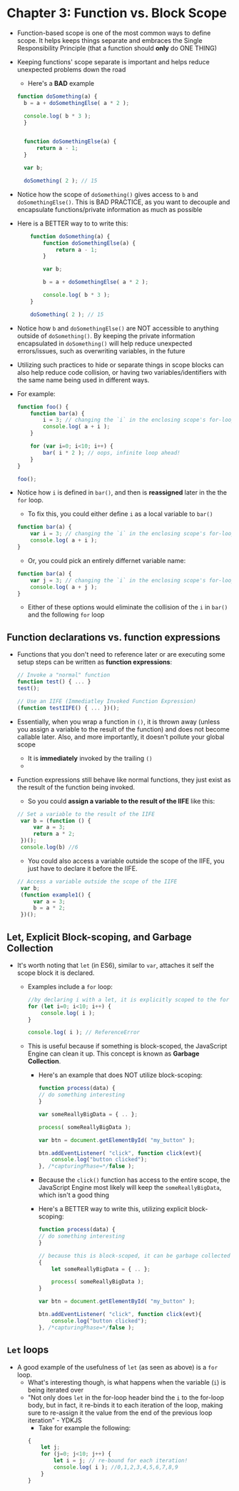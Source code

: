 # Chapter 3: Function vs. Block Scope

* Function-based scope is one of the most common ways to define scope. It helps keeps things separate and embraces the Single Responsibility Principle (that a function should **only** do ONE THING)

* Keeping functions' scope separate is important and helps reduce unexpected problems down the road

  * Here's a **BAD** example 
  ```javascript
  function doSomething(a) {
	b = a + doSomethingElse( a * 2 );

	console.log( b * 3 );
    }


    function doSomethingElse(a) {
        return a - 1;
    }

    var b;

    doSomething( 2 ); // 15

    ```
 * Notice how the scope of `doSomething()`  gives access to `b` and `doSomethingElse()`. This is BAD PRACTICE, as you want to decouple and encapsulate functions/private information as much as possible 

 * Here is a BETTER way to to write this: 
 
    ```javascript
        function doSomething(a) {
            function doSomethingElse(a) {
                return a - 1;
            }

            var b;

            b = a + doSomethingElse( a * 2 );

            console.log( b * 3 );
        }

        doSomething( 2 ); // 15

    ```
* Notice how `b` and `doSomethingElse()` are NOT accessible to anything outside of `doSomething()`. By keeping the private information encapsulated in `doSomething()` will help reduce unexpected errors/issues, such as overwriting variables, in the future

* Utilizing such practices to hide or separate things in scope blocks can also help reduce code collision, or having two variables/identifiers with the same name being used in different ways. 

 * For example: 
    ```javascript
    function foo() {
        function bar(a) {
            i = 3; // changing the `i` in the enclosing scope's for-loop
            console.log( a + i );
        }

        for (var i=0; i<10; i++) {
            bar( i * 2 ); // oops, infinite loop ahead!
        }
    }

    foo();
    ```

 * Notice how `i` is defined in `bar()`, and then is **reassigned** later in the the `for` loop. 
    * To fix this, you could either define `i` as a local variable to `bar()`
    ```javascript
    function bar(a) {
		var i = 3; // changing the `i` in the enclosing scope's for-loop
		console.log( a + i );
	} 

    ```

    * Or, you could pick an entirely differnet variable name:
    ```javascript
    function bar(a) {
		var j = 3; // changing the `i` in the enclosing scope's for-loop
		console.log( a + j );
	} 
    ```
    * Either of these options would eliminate the collision of the `i` in `bar()` and the following `for` loop

## Function declarations vs. function expressions
* Functions that you don't need to reference later or are executing some setup steps can be written as **function expressions**:

    ```javascript
    // Invoke a "normal" function
    function test() { ... }
    test();

    // Use an IIFE (Immediatley Invoked Function Expression)
    (function testIIFE() { ... })();

    ```

 * Essentially, when you wrap a function in `()`, it is thrown away (unless you assign a variable to the result of the function) and does not become callable later. Also, and more importantly, it doesn't pollute your global scope  
   * It is **immediately** invoked by the trailing `()`
   * 

* Function expressions still behave like normal functions, they just exist as the result of the function being invoked. 
   * So you could **assign a variable to the result of the IIFE** like this: 
   ```javascript
   // Set a variable to the result of the IIFE
    var b = (function () {
        var a = 3;
        return a * 2;
    })();
    console.log(b) //6
   ```
   * You could also access a variable outside the scope of the IIFE, you just have to declare it before the IIFE.

   ```javascript
   // Access a variable outside the scope of the IIFE
    var b;
    (function example1() {
        var a = 3;
        b = a * 2;
    })();
   ```

## Let, Explicit Block-scoping, and Garbage Collection

* It's worth noting that `let` (in ES6), similar to `var`, attaches it self the scope block it is declared. 

  * Examples include a `for` loop:
    ```javascript
    //by declaring i with a let, it is explicitly scoped to the for loop
    for (let i=0; i<10; i++) {
        console.log( i );
    }

    console.log( i ); // ReferenceError
    ```

  * This is useful because if something is block-scoped, the JavaScript Engine can clean it up. This concept is known as **Garbage Collection**. 
     * Here's an example that does NOT utilize block-scoping: 
        ```javascript
        function process(data) {
        // do something interesting
        }

        var someReallyBigData = { .. };

        process( someReallyBigData );

        var btn = document.getElementById( "my_button" );

        btn.addEventListener( "click", function click(evt){
            console.log("button clicked");
        }, /*capturingPhase=*/false );
        ```
     * Because the `click()` function has access to the entire scope, the JavaScript Engine most likely will keep the `someReallyBigData`, which isn't a good thing

     * Here's a BETTER way to write this, utilizing explicit block-scoping:
        ```javascript
        function process(data) {
        // do something interesting
        }

        // because this is block-scoped, it can be garbage collected later!
        {
            let someReallyBigData = { .. };

            process( someReallyBigData );
        }

        var btn = document.getElementById( "my_button" );

        btn.addEventListener( "click", function click(evt){
            console.log("button clicked");
        }, /*capturingPhase=*/false );
        ```

## `Let` loops

* A good example of the usefulness of `let` (as seen as above) is a `for` loop. 
  * What's interesting though, is what happens when the variable (`i`) is being iterated over
  * "Not only does `let` in the for-loop header bind the `i` to the for-loop body, but in fact, it re-binds it to each iteration of the loop, making sure to re-assign it the value from the end of the previous loop iteration" - YDKJS
    * Take for example the following: 
    ```javascript
    {
        let j;
        for (j=0; j<10; j++) {
            let i = j; // re-bound for each iteration!
            console.log( i ); //0,1,2,3,4,5,6,7,8,9
        }
    }
    ```
